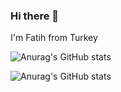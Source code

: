 ### Hi there 👋
I'm Fatih from Turkey 

![Anurag's GitHub stats](https://github-readme-stats.vercel.app/api?username=fatihnet75&hide=contribs,prs)

![Anurag's GitHub stats](https://github-readme-stats.vercel.app/api?username=fatihnet75&count_private=true)
